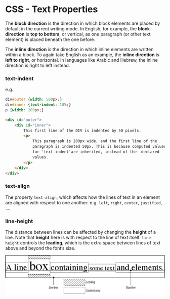 # CSS - Text Properties

The **block direction** is the direction in which block elements are placed by default in the current writing mode.  In English, for example, the **block direction** is **top to bottom**, or vertical, as one paragraph (or other text element) is placed beneath the one before.

The **inline direction** is the direction in which inline elements are written within a block.  To again take English as an example, the **inline direction** is **left to right**, or horizontal.  In languages like Arabic and Hebrew, the inline direction is right to left instead.

### text-indent

e.g.

```css
div#outer {width: 500px;}
div#inner {text-indent: 10%;}
p {width: 200px;}
```

```html
<div id="outer">
    <div id="inner">
        This first line of the DIV is indented by 50 pixels.
        <p>
            This paragraph is 200px wide, and the first line of the 
            paragraph is indented 50px. This is because computed values 
            for 'text-indent'are inherited, instead of the  declared 
            values.
        </p>
    </div>
</div>
```

### text-align

The property `text-align`, which affects how the lines of text in an element are aligned with respect to one another: e.g. `left`, `right`, `center`, `justified`, ....

### line-height

The distance between lines can be affected by changing the **height** of a line. Note that **height** here is with respect to the line of text itself. `line-height` controls the **leading**, which is the extra space between lines of text above and beyond the font’s size. 

![text height](css.text.height.png)



